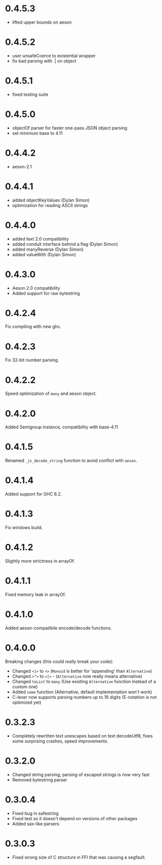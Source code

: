 # 0.4.5.3

- lifted upper bounds on aeson

# 0.4.5.2

- user unsafeCoerce to existential wrapper
- fix bad parsing with .| on object

# 0.4.5.1

- fixed testing suite

# 0.4.5.0

- objectOf parser for faster one-pass JSON object parsing
- set minimum base to 4.11

# 0.4.4.2

- aeson-2.1

# 0.4.4.1

- added objectKeyValues (Dylan Simon)
- optimization for reading ASCII strings


# 0.4.4.0

- added text 2.0 compatibility
- added conduit interface behind a flag (Dylan Simon)
- added manyReverse (Dylan Simon)
- added valueWith (Dylan Simon)

# 0.4.3.0

- Aeson 2.0 compatibility
- Added support for raw bytestring

# 0.4.2.4

Fix compiling with new ghc.

# 0.4.2.3

Fix 32-bit number parsing.

# 0.4.2.2

Speed optimization of `many` and aeson object.

# 0.4.2.0
Added Semigroup instance, compatibility with base-4.11

# 0.4.1.5
Renamed `_js_decode_string` function to avoid conflict with `aeson`.

# 0.4.1.4
Added support for GHC 8.2.

# 0.4.1.3
Fix windows build.

# 0.4.1.2
Slightly more strictness in arrayOf.

# 0.4.1.1
Fixed memory leak in arrayOf.

# 0.4.1.0
Added aeson-compatibile encode/decode functions.

# 0.4.0.0
Breaking changes (this could *really* break your code):
- Changed `<|>` to `<>` (`Monoid` is better for 'appending' than `Alternative`)
- Changed `>^>` to `<|>` - (`Alternative` now really means alternative)
- Changed `toList` to `many` (Use existing `Alternative` function instead of a custom one)
- Added `some` function (Alternative, default implementation won't work)
- C-lexer now supports parsing numbers up to 18 digits (E-notation is not optimized yet)

# 0.3.2.3
- Completely rewritten text unescapes based on text decodeUtf8; fixes some surprising crashes, speed improvements.

# 0.3.2.0
- Changed string parsing; parsing of escaped strings is now very fast
- Removed bytestring parser

# 0.3.0.4
- Fixed bug in safestring
- Fixed test so it doesn't depend on versions of other packages
- Added sax-like parsers

# 0.3.0.3
- Fixed wrong size of C structure in FFI that was causing a segfault.
